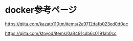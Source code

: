 # docker参考ページ

https://qiita.com/kazato110tm/items/2a9712dafb023ed0d0ec

https://qiita.com/ktoyod/items/0a8491cdb6c0191ab0cc
